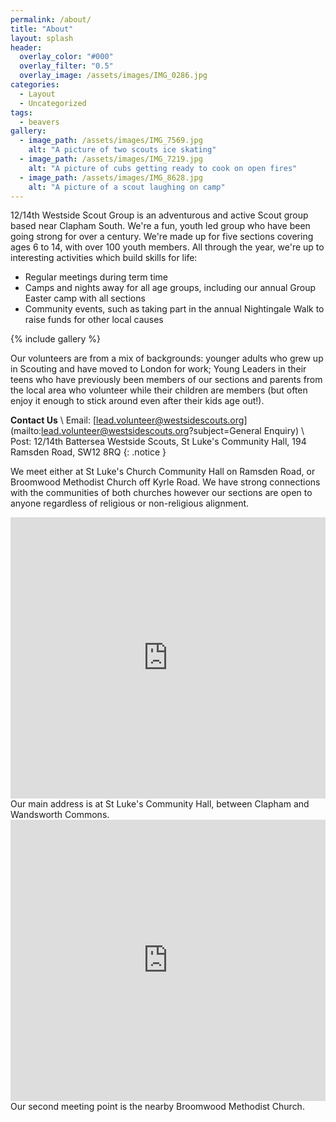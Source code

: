 ```yaml
---
permalink: /about/
title: "About"
layout: splash
header:
  overlay_color: "#000"
  overlay_filter: "0.5"
  overlay_image: /assets/images/IMG_0286.jpg
categories:
  - Layout
  - Uncategorized
tags:
  - beavers
gallery:
  - image_path: /assets/images/IMG_7569.jpg
    alt: "A picture of two scouts ice skating"
  - image_path: /assets/images/IMG_7219.jpg
    alt: "A picture of cubs getting ready to cook on open fires"
  - image_path: /assets/images/IMG_8628.jpg
    alt: "A picture of a scout laughing on camp"
---
```


12/14th Westside Scout Group is an adventurous and active Scout group based near Clapham South. We're a fun, youth led group who have been going strong for over a century. We're made up for five sections covering ages 6 to 14, with over 100 youth members. All through the year, we're up to interesting activities which build skills for life:
- Regular meetings during term time
- Camps and nights away for all age groups, including our annual Group Easter camp with all sections
- Community events, such as taking part in the annual Nightingale Walk to raise funds for other local causes

{% include gallery %}

Our volunteers are from a mix of backgrounds: younger adults who grew up in Scouting and have moved to London for work; Young Leaders in their teens who have previously been members of our sections and parents from the local area who volunteer while their children are members (but often enjoy it enough to stick around even after their kids age out!).

<a id="contact"> </a> **Contact Us** \\
Email: [lead.volunteer@westsidescouts.org](mailto:lead.volunteer@westsidescouts.org?subject=General Enquiry) \\
Post: 12/14th Battersea Westside Scouts, St Luke's Community Hall, 194 Ramsden Road, SW12 8RQ
{: .notice }

We meet either at St Luke's Church Community Hall on Ramsden Road, or Broomwood Methodist Church off Kyrle Road. We have strong connections with the communities of both churches however our sections are open to anyone regardless of religious or non-religious alignment. 

<iframe src="https://www.google.com/maps/embed?pb=!1m14!1m8!1m3!1d9945.310961948246!2d-0.1568314!3d51.4521388!3m2!1i1024!2i768!4f13.1!3m3!1m2!1s0x4876058f7008e3f5%3A0x517aca1aba9da354!2s12%2F14th%20Westside%20Scouts!5e0!3m2!1sen!2suk!4v1680477986786!5m2!1sen!2suk" width="100%" height="450" style="border:0;" allowfullscreen="" loading="lazy" referrerpolicy="no-referrer-when-downgrade"></iframe>
Our main address is at St Luke's Community Hall, between Clapham and Wandsworth Commons.

<iframe src="https://www.google.com/maps/embed?pb=!1m18!1m12!1m3!1d10236.373736738802!2d-0.16570999009175108!3d51.45372907374747!2m3!1f0!2f0!3f0!3m2!1i1024!2i768!4f13.1!3m3!1m2!1s0x487605bf2a09239d%3A0xe96394772b0e0baa!2sBroomwood%20Methodist%20Church!5e0!3m2!1sen!2suk!4v1680478299250!5m2!1sen!2suk" width="100%" height="450" style="border:0;" allowfullscreen="" loading="lazy" referrerpolicy="no-referrer-when-downgrade"></iframe>
Our second meeting point is the nearby Broomwood Methodist Church.
